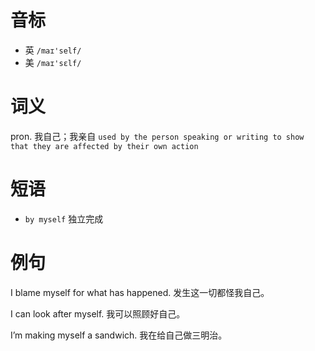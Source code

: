 # 音标

- 英 `/maɪ'self/`
- 美 `/maɪ'sɛlf/`

# 词义

pron. 我自己；我亲自
`used by the person speaking or writing to show that they are affected by their own action`

# 短语

- `by myself` 独立完成

# 例句

I blame myself for what has happened.
发生这一切都怪我自己。

I can look after myself.
我可以照顾好自己。

I’m making myself a sandwich.
我在给自己做三明治。


